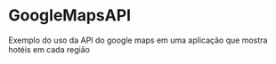 # GoogleMapsAPI
Exemplo do uso da API do google maps em uma aplicação que mostra hotéis em cada região
